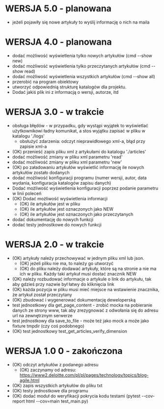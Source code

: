 # WERSJA 5.0 - planowana
- jeżeli pojawiły się nowe artykuły to wyślij informację o nich na maila

# WERSJA 4.0 - planowana
- dodać możliwość wyświetlenia tylko nowych artykułów (cmd --show new)
- dodać możliwość wyświetlenia tylko przeczytanych artykułów (cmd --show read)
- dodać możliwość wyświetlenia wszystkich artykułów (cmd --show all)
- przerobić na program obiektowy
- utworzyć odpowiednią strukturę katalogów dla projektu. 
- Dodać jakiś plik ini z informacją o wersji, autorze, itd

# WERSJA 3.0 - w trakcie
- obsługa błędów - w przypadku, gdy wystąpi wyjątek to wyświetlać użytkownikowi ładny komunikat, a stos wyjątku zapisać w pliku w katalogu './logs'
  - obsłużyć zdarzenia: odczyt nieprawidłowego xml-a, błąd przy zapisie xml-a
- (OK) przenieść zapis pliku xml z artykułami do katalogu './articles'
- dodać możliwość zmiany w pliku xml parametru 'read'
- dodać możliwość zmiany w pliku xml parametru 'new'
- (OK) po załadowaniu artykułów wyświetlić informację ile nowych artykułów zostało dodanych
- dodać możliwość konfiguracji programu (numer wersji, autor, data wydania, konfiguracja katalogów zapisu danych)
- Dodać możliwość wyświetlenia konfiguracji poprzez podanie parametru w linii poleceń
- (OK) Dodać możliwość wyświetlenia informacji
  - (OK) ile artykułów jest w pliku
  - (OK) ile artykułów jest oznaczonych jako NEW
  - (OK) ile artykułów jest oznaczonych jako przeczytanych
- dodać dokumentację do nowych funkcji
- dodać testy jednostkowe do nowych funkcji

# WERSJA 2.0 - w trakcie
- (OK) artykuły należy przechowywać w jednym pliku xml lub json. 
  - (OK) jeżeli pliku nie ma, to należy go utworzyć 
  - (OK) do pliku należy dodawać artykuły, które są na stronie a nie ma ich w pliku. Każdy taki artykuł musi dostać znacznik NEW 
- (OK) należy rozbudować informacje o artykule o link do artykułu, tak aby gdzieś przy nazwie był łatwy do kliknięcia link
- (OK) każda pozycja w pliku musi mieć miejsce na wstawienie znacznika, że artykuł został przeczytany
- (OK) zbudować i wygenerować dokumentację deweloperską
- test jednostkowy dla get_page_content - zrobić mocka na pobieranie danych ze strony www, tak aby zrezygnować z odwołania się do adresu url na zewnętrznym serwerze 
- test jednostkowy dla save_to_file - może też jako mock a może jako fixture tmpdir (czy coś podobnego)
- (OK) test jednostkowy test_get_articles_verify_dimension

# WERSJA 1.0 0 - zakończona
- (OK) odczyt artykułów z podanego adresu
    - (OK) zaczynamy od adresu: https://www2.deloitte.com/pl/pl/pages/technology/topics/blog-agile.html
- (OK) zapis wszystkich artykułów do pliku txt
- (OK) testy jednostkowe dla programu
- (OK) dodać moduł do weryfikacji pokrycia kodu testami (pytest --cov-report html --cov=main test_main.py)